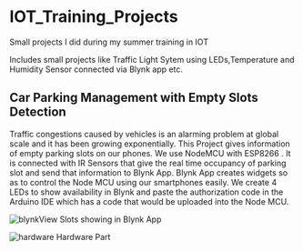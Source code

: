 # IOT_Training_Projects
Small projects I did during my summer training in IOT

Includes small projects like Traffic Light Sytem using LEDs,Temperature and Humidity Sensor connected via Blynk app etc.

## Car Parking Management with Empty Slots Detection

Traffic congestions caused by vehicles is an alarming problem at global scale and it has been growing exponentially. This Project gives information of empty parking slots on our phones. We use NodeMCU with ESP8266 . It is connected with IR Sensors that give the real time occupancy of parking slot and send that information to Blynk App.
Blynk App creates widgets so as to control the Node MCU using our smartphones easily. We create 4 LEDs to show availability in Blynk and paste the authorization code in the Arduino IDE which has a code that would be uploaded into the Node MCU.

![blynkView](https://user-images.githubusercontent.com/46627661/74102089-54d1bb80-4b66-11ea-8921-43e2262a4274.jpg)
Slots showing in Blynk App

![hardware](https://user-images.githubusercontent.com/46627661/74102063-0d4b2f80-4b66-11ea-9a13-bcef3e6acb6c.jpg)
Hardware Part
